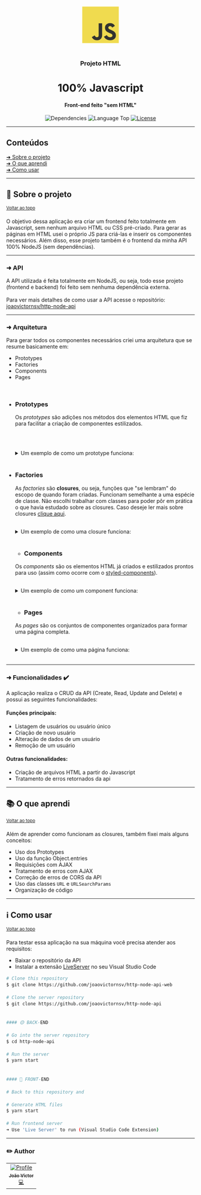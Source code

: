 <div align="center">
    <img src="https://raw.githubusercontent.com/devicons/devicon/master/icons/javascript/javascript-original.svg" width="100" /><br/><br/>
    <h3>Projeto HTML</h3>
    <h1>
        100% Javascript
    </h1>
    <h4>
        Front-end feito "sem HTML"
    </h4> 
    <img  alt="Dependencies"  src=https://img.shields.io/badge/dependecies-0-brightgreen.svg?style=flat-square">
    <img  alt="Language Top"  src="https://img.shields.io/github/languages/top/joaovictornsv/http-node-api-web">
     <a  href="https://github.com/joaovictornsv/http-node-api-web/blob/master/LICENSE">
        <img  alt="License"  src="https://img.shields.io/github/license/joaovictornsv/http-node-api-web">
    </a>
</div>

---

<h2 id="conteudos">Conteúdos</h2>

[➜ Sobre o projeto](#mag_right-sobre-o-projeto)<br>
[➜ O que aprendi](#books-o-que-aprendi)<br>
[➜ Como usar](#information_source-como-usar)<br>

---

## :mag_right: Sobre o projeto

<sup>[Voltar ao topo](#conteudos)</sup><br>

O objetivo dessa aplicação era criar um frontend feito totalmente em Javascript, sem nenhum arquivo HTML ou CSS pré-criado. Para gerar as páginas em HTML usei o próprio JS para criá-las e inserir os componentes necessários. Além disso, esse projeto também é o frontend da minha API 100% NodeJS (sem dependências).

---

### ➜ API
A API utilizada é feita totalmente em NodeJS, ou seja, todo esse projeto (frontend e backend) foi feito sem nenhuma dependência externa.
<br/><br/>
Para ver mais detalhes de como usar a API acesse o repositório: [joaovictornsv/http-node-api](https://github.com/joaovictornsv/http-node-api)

---

### ➜ Arquitetura
Para gerar todos os componentes necessários criei uma arquitetura que se resume basicamente em:
- Prototypes
- Factories
- Components
- Pages

<br/>

- ### Prototypes
  Os *prototypes* são adições nos métodos dos elementos HTML que fiz para facilitar a criação de componentes estilizados.

  <br><br>

  <details>
    <summary>
      Um exemplo de como um prototype funciona:
    </summary>

    ```js
    // Mudando a cor de um botao
    const button = document.getElementById('btn')

    // ❌ SEM PROTOTYPE
    button.style.backgroundColor = 'blue'


    // ✅ COM PROTOTYPE

    // Criando uma função nova no prototype da tag 'h1'
    HTMLButtonElement.prototype.setCSS = function setCSS(new_css) {
      // add CSS in element
    }

    // Usando a função criada
    text.setCSS({ color: 'blue'})

    ```
  </details><br/>

- ### Factories
  As *factories* são **closures**, ou seja, funções que "se lembram" do escopo de quando foram criadas. Funcionam semelhante a uma espécie de classe. Não escolhi trabalhar com classes para poder pôr em prática o que havia estudado sobre as closures. Caso deseje ler mais sobre closures [clique aqui](https://developer.mozilla.org/pt-BR/docs/Web/JavaScript/Closures).
  <br><br>

  <details>
    <summary>
      Um exemplo de como uma closure funciona:
    </summary>
      
    ```js
    // Cria um botão escrito 'Botão 1'
    const button1 = makeButton({ value: 'Botão 1' });

    // Cria outro botão escrito 'Botão 2'
    const button2 = makeButton({ value: 'Botão 2' });



    // Muda a cor do texto do Botão 1 para azul
    button1.setCSS({ color: 'blue' })

    // Muda a cor do texto do Botão 1 para Vermelho
    button1.setCSS({ color: 'red' });


    // Ambos os botões tem seus escopos próprios
    ```

  </details><br>

  - ### Components
  Os *components* são os elementos HTML já criados e estilizados prontos para uso (assim como ocorre com o [styled-components](https://styled-components.com/)).
  <br><br>

  <details>
    <summary>
      Um exemplo de como um component funciona:
    </summary>
      
    ```js
    // Criação de um elemento 'h1'
    const title = makeText({tag: 'h1', value: 'Título Princiapl'});

    // Estilização do elemento
    titleMain.setCSS({
      fontSize: '22px',
      color: 'black',
      fontFamily: 'Arial, sans-serif'
    });

    export default title;
    ```

  </details><br>

  - ### Pages
  As *pages* são os conjuntos de componentes organizados para formar uma página completa.
  <br><br>

  <details>
    <summary>
      Um exemplo de como uma página funciona:
    </summary>
      
    ```js
    // Criação de um elemento 'h1']
    import header from './components/header.js'
    import title from './components/title.js'
    import subtitle from './components/subtitle.js'

    function HomePage() {
      // Adicionando components na div 'header'
      header.append(title);
      header.append(subtitle);
    }

    export default title;
    ```

  </details><br>

---

### ➜ Funcionalidades ✔️
A aplicação realiza o CRUD da API (Create, Read, Update and Delete) e possui as seguintes funcionalidades:

#### Funções principais:
- Listagem de usuários ou usuário único
- Criação de novo usuário
- Alteração de dados de um usuário
- Remoção de um usuário

#### Outras funcionalidades:
- Criação de arquivos HTML a partir do Javascript
- Tratamento de erros retornados da api

---

## :books: O que aprendi

<sup>[Voltar ao topo](#conteudos)</sup><br>

Além de aprender como funcionam as closures, também fixei mais alguns conceitos:

- Uso dos Prototypes
- Uso da função Object.entries
- Requisições com AJAX
- Tratamento de erros com AJAX
- Correção de erros de CORS da API
- Uso das classes `URL` e `URLSearchParams`
- Organização de código

---

## :information_source: Como usar

<sup>[Voltar ao topo](#conteudos)</sup><br>

Para testar essa aplicação na sua máquina você precisa atender aos requisitos:
- Baixar o repositório da API
- Instalar a extensão [LiveServer](https://marketplace.visualstudio.com/items?itemName=ritwickdey.LiveServer) no seu Visual Studio Code


```bash
# Clone this repository
$ git clone https://github.com/joaovictornsv/http-node-api-web

# Clone the server repository
$ git clone https://github.com/joaovictornsv/http-node-api


#### 🟡 BACK-END

# Go into the server repository
$ cd http-node-api

# Run the server
$ yarn start


#### 🔵 FRONT-END

# Back to this repository and 

# Generate HTML files
$ yarn start

# Run frontend server
➜ Use 'Live Server' to run (Visual Studio Code Extension)
```

---

### :pencil2: Author 

<table>
  <tr>
    <td align="center"><a href="https://github.com/joaovictornsv"><img src="https://github.com/joaovictornsv.png" width="100px;" alt="Profile"/><br /><sub><b>João Victor</b></sub></a><br /><a href="https://github.com/joaovictornsv" title="Code">💻</a></td>
  <tr>
</table>
